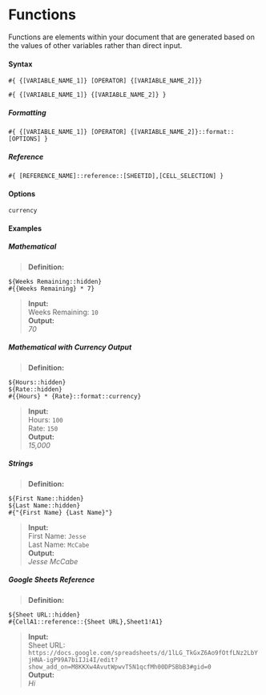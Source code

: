 # Functions

Functions are elements within your document that are generated based on the values of other variables rather than direct input.

#### Syntax
```
#{ {[VARIABLE_NAME_1]} [OPERATOR] {[VARIABLE_NAME_2]}}
```
```
#{ {[VARIABLE_NAME_1]} {[VARIABLE_NAME_2]} }
```

##### Formatting

```
#{ {[VARIABLE_NAME_1]} [OPERATOR] {[VARIABLE_NAME_2]}::format::[OPTIONS] }
```

##### Reference

```
#{ [REFERENCE_NAME]::reference::[SHEETID],[CELL_SELECTION] }
```


#### Options
`currency`

#### Examples

##### Mathematical

> **Definition:**
```
${Weeks Remaining::hidden}
#{{Weeks Remaining} * 7}
```
> **Input:**        
Weeks Remaining: `10`        
> **Output:**       
*70*

##### Mathematical with Currency Output

> **Definition:**
```
${Hours::hidden}
${Rate::hidden}
#{{Hours} * {Rate}::format::currency}
```
> **Input:**        
Hours: `100`        
Rate: `150`     
> **Output:**       
*15,000*

##### Strings

> **Definition:**
```
${First Name::hidden}
${Last Name::hidden}
#{"{First Name} {Last Name}"}
```
> **Input:**        
First Name: `Jesse`        
Last Name: `McCabe`        
> **Output:**   
*Jesse McCabe*

##### Google Sheets Reference

> **Definition:**
```
${Sheet URL::hidden}
#{CellA1::reference::{Sheet URL},Sheet1!A1}
```
> **Input:**        
Sheet URL: `https://docs.google.com/spreadsheets/d/1lLG_TkGxZ6Ao9fOtfLNz2LbYjHNA-igP99A7biIJi4I/edit?show_add_on=M8KKXw4AvutWpwvT5N1qcfMh00DPSBbB3#gid=0`        
> **Output:**       
*Hi*
